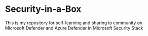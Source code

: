 # Security-in-a-Box
This is my repository for self-learning and sharing to community on Microsoft Defender and Azure Defender in Microsoft Security Stack 
